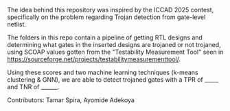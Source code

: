 The idea behind this repository was inspired by the ICCAD 2025 contest, specifically on the problem regarding Trojan detection from gate-level netlist.

The folders in this repo contain a pipeline of getting RTL designs and determining what gates in the inserted designs are trojaned or not trojaned, using SCOAP values gotten from the "Testability Measurement Tool" seen in https://sourceforge.net/projects/testabilitymeasurementtool/.

Using these scores and two machine learning techniques (k-means clustering & GNN), we are able to detect trojaned gates with a TPR of _____ and TNR of ______.

Contributors: Tamar Spira, Ayomide Adekoya